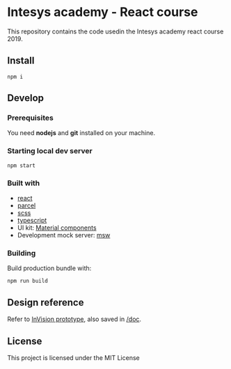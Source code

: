 # Intesys academy - React course

This repository contains the code usedin the Intesys academy react course 2019.

## Install

    npm i

## Develop

### Prerequisites

You need **nodejs** and **git** installed on your machine.

### Starting local dev server

    npm start

### Built with

- [react](https://reactjs.org/)
- [parcel](https://parceljs.org/)
- [scss](https://sass-lang.com/)
- [typescript](https://www.typescriptlang.org/)
- UI kit: [Material components](https://github.com/material-components/material-components-web-react#components)
- Development mock server: [msw](https://mswjs.io/)

### Building

Build production bundle with:

    npm run build

## Design reference

Refer to [InVision prototype](https://intesys.invisionapp.com/share/Y6S709XPD2R), also saved in [/doc](./doc/invision-prototype/index.html).

## License

This project is licensed under the MIT License

